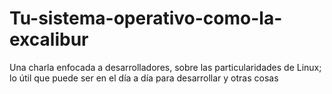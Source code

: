 # Tu-sistema-operativo-como-la-excalibur
Una charla enfocada a desarrolladores, sobre las particularidades de Linux; lo útil que puede ser en el día a día para desarrollar y otras cosas
